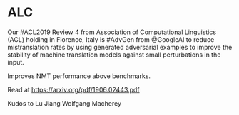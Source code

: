 # ALC

Our #ACL2019 Review 4 from Association of Computational Linguistics (ACL) holding in Florence, Italy is #AdvGen from @GoogleAI to reduce mistranslation rates by using generated adversarial examples to improve the stability of machine translation models against small perturbations in the input.

Improves NMT performance above benchmarks.

Read at https://arxiv.org/pdf/1906.02443.pdf

Kudos to Lu Jiang Wolfgang Macherey
